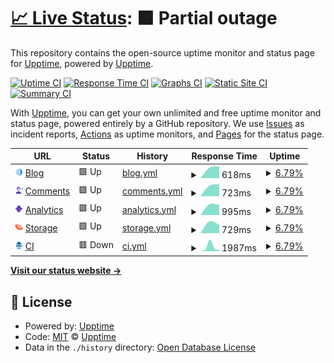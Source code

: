 # [📈 Live Status](https://status.anton.royletron.dev): <!--live status--> **🟧 Partial outage**

This repository contains the open-source uptime monitor and status page for [Upptime](https://upptime.js.org), powered by [Upptime](https://github.com/upptime/upptime).

[![Uptime CI](https://github.com/royletron/anton-uptime/workflows/Uptime%20CI/badge.svg)](https://github.com/royletron/anton-uptime/actions?query=workflow%3A%22Uptime+CI%22)
[![Response Time CI](https://github.com/royletron/anton-uptime/workflows/Response%20Time%20CI/badge.svg)](https://github.com/royletron/anton-uptime/actions?query=workflow%3A%22Response+Time+CI%22)
[![Graphs CI](https://github.com/royletron/anton-uptime/workflows/Graphs%20CI/badge.svg)](https://github.com/royletron/anton-uptime/actions?query=workflow%3A%22Graphs+CI%22)
[![Static Site CI](https://github.com/royletron/anton-uptime/workflows/Static%20Site%20CI/badge.svg)](https://github.com/royletron/anton-uptime/actions?query=workflow%3A%22Static+Site+CI%22)
[![Summary CI](https://github.com/royletron/anton-uptime/workflows/Summary%20CI/badge.svg)](https://github.com/royletron/anton-uptime/actions?query=workflow%3A%22Summary+CI%22)

With [Upptime](https://upptime.js.org), you can get your own unlimited and free uptime monitor and status page, powered entirely by a GitHub repository. We use [Issues](https://github.com/upptime/upptime/issues) as incident reports, [Actions](https://github.com/royletron/anton-uptime/actions) as uptime monitors, and [Pages](https://status.anton.royletron.dev) for the status page.

<!--start: status pages-->
<!-- This summary is generated by Upptime (https://github.com/upptime/upptime) -->
<!-- Do not edit this manually, your changes will be overwritten -->
<!-- prettier-ignore -->
| URL | Status | History | Response Time | Uptime |
| --- | ------ | ------- | ------------- | ------ |
| <img alt="" src="https://raw.githubusercontent.com/royletron/anton-uptime/master/assets/Moon.svg" height="13"> [Blog](https://blog.anton.royletron.dev) | 🟩 Up | [blog.yml](https://github.com/royletron/anton-uptime/commits/HEAD/history/blog.yml) | <details><summary><img alt="Response time graph" src="./graphs/blog/response-time-week.png" height="20"> 618ms</summary><br><a href="https://status.anton.royletron.dev/history/blog"><img alt="Response time 810" src="https://img.shields.io/endpoint?url=https%3A%2F%2Fraw.githubusercontent.com%2Froyletron%2Fanton-uptime%2FHEAD%2Fapi%2Fblog%2Fresponse-time.json"></a><br><a href="https://status.anton.royletron.dev/history/blog"><img alt="24-hour response time 618" src="https://img.shields.io/endpoint?url=https%3A%2F%2Fraw.githubusercontent.com%2Froyletron%2Fanton-uptime%2FHEAD%2Fapi%2Fblog%2Fresponse-time-day.json"></a><br><a href="https://status.anton.royletron.dev/history/blog"><img alt="7-day response time 618" src="https://img.shields.io/endpoint?url=https%3A%2F%2Fraw.githubusercontent.com%2Froyletron%2Fanton-uptime%2FHEAD%2Fapi%2Fblog%2Fresponse-time-week.json"></a><br><a href="https://status.anton.royletron.dev/history/blog"><img alt="30-day response time 618" src="https://img.shields.io/endpoint?url=https%3A%2F%2Fraw.githubusercontent.com%2Froyletron%2Fanton-uptime%2FHEAD%2Fapi%2Fblog%2Fresponse-time-month.json"></a><br><a href="https://status.anton.royletron.dev/history/blog"><img alt="1-year response time 810" src="https://img.shields.io/endpoint?url=https%3A%2F%2Fraw.githubusercontent.com%2Froyletron%2Fanton-uptime%2FHEAD%2Fapi%2Fblog%2Fresponse-time-year.json"></a></details> | <details><summary><a href="https://status.anton.royletron.dev/history/blog">6.79%</a></summary><a href="https://status.anton.royletron.dev/history/blog"><img alt="All-time uptime 51.19%" src="https://img.shields.io/endpoint?url=https%3A%2F%2Fraw.githubusercontent.com%2Froyletron%2Fanton-uptime%2FHEAD%2Fapi%2Fblog%2Fuptime.json"></a><br><a href="https://status.anton.royletron.dev/history/blog"><img alt="24-hour uptime 47.54%" src="https://img.shields.io/endpoint?url=https%3A%2F%2Fraw.githubusercontent.com%2Froyletron%2Fanton-uptime%2FHEAD%2Fapi%2Fblog%2Fuptime-day.json"></a><br><a href="https://status.anton.royletron.dev/history/blog"><img alt="7-day uptime 6.79%" src="https://img.shields.io/endpoint?url=https%3A%2F%2Fraw.githubusercontent.com%2Froyletron%2Fanton-uptime%2FHEAD%2Fapi%2Fblog%2Fuptime-week.json"></a><br><a href="https://status.anton.royletron.dev/history/blog"><img alt="30-day uptime 0.00%" src="https://img.shields.io/endpoint?url=https%3A%2F%2Fraw.githubusercontent.com%2Froyletron%2Fanton-uptime%2FHEAD%2Fapi%2Fblog%2Fuptime-month.json"></a><br><a href="https://status.anton.royletron.dev/history/blog"><img alt="1-year uptime 51.19%" src="https://img.shields.io/endpoint?url=https%3A%2F%2Fraw.githubusercontent.com%2Froyletron%2Fanton-uptime%2FHEAD%2Fapi%2Fblog%2Fuptime-year.json"></a></details>
| <img alt="" src="https://raw.githubusercontent.com/royletron/anton-uptime/master/assets/Night%20Portrait.svg" height="13"> [Comments](https://commento.anton.royletron.dev) | 🟩 Up | [comments.yml](https://github.com/royletron/anton-uptime/commits/HEAD/history/comments.yml) | <details><summary><img alt="Response time graph" src="./graphs/comments/response-time-week.png" height="20"> 723ms</summary><br><a href="https://status.anton.royletron.dev/history/comments"><img alt="Response time 852" src="https://img.shields.io/endpoint?url=https%3A%2F%2Fraw.githubusercontent.com%2Froyletron%2Fanton-uptime%2FHEAD%2Fapi%2Fcomments%2Fresponse-time.json"></a><br><a href="https://status.anton.royletron.dev/history/comments"><img alt="24-hour response time 723" src="https://img.shields.io/endpoint?url=https%3A%2F%2Fraw.githubusercontent.com%2Froyletron%2Fanton-uptime%2FHEAD%2Fapi%2Fcomments%2Fresponse-time-day.json"></a><br><a href="https://status.anton.royletron.dev/history/comments"><img alt="7-day response time 723" src="https://img.shields.io/endpoint?url=https%3A%2F%2Fraw.githubusercontent.com%2Froyletron%2Fanton-uptime%2FHEAD%2Fapi%2Fcomments%2Fresponse-time-week.json"></a><br><a href="https://status.anton.royletron.dev/history/comments"><img alt="30-day response time 723" src="https://img.shields.io/endpoint?url=https%3A%2F%2Fraw.githubusercontent.com%2Froyletron%2Fanton-uptime%2FHEAD%2Fapi%2Fcomments%2Fresponse-time-month.json"></a><br><a href="https://status.anton.royletron.dev/history/comments"><img alt="1-year response time 852" src="https://img.shields.io/endpoint?url=https%3A%2F%2Fraw.githubusercontent.com%2Froyletron%2Fanton-uptime%2FHEAD%2Fapi%2Fcomments%2Fresponse-time-year.json"></a></details> | <details><summary><a href="https://status.anton.royletron.dev/history/comments">6.79%</a></summary><a href="https://status.anton.royletron.dev/history/comments"><img alt="All-time uptime 49.34%" src="https://img.shields.io/endpoint?url=https%3A%2F%2Fraw.githubusercontent.com%2Froyletron%2Fanton-uptime%2FHEAD%2Fapi%2Fcomments%2Fuptime.json"></a><br><a href="https://status.anton.royletron.dev/history/comments"><img alt="24-hour uptime 47.54%" src="https://img.shields.io/endpoint?url=https%3A%2F%2Fraw.githubusercontent.com%2Froyletron%2Fanton-uptime%2FHEAD%2Fapi%2Fcomments%2Fuptime-day.json"></a><br><a href="https://status.anton.royletron.dev/history/comments"><img alt="7-day uptime 6.79%" src="https://img.shields.io/endpoint?url=https%3A%2F%2Fraw.githubusercontent.com%2Froyletron%2Fanton-uptime%2FHEAD%2Fapi%2Fcomments%2Fuptime-week.json"></a><br><a href="https://status.anton.royletron.dev/history/comments"><img alt="30-day uptime 0.00%" src="https://img.shields.io/endpoint?url=https%3A%2F%2Fraw.githubusercontent.com%2Froyletron%2Fanton-uptime%2FHEAD%2Fapi%2Fcomments%2Fuptime-month.json"></a><br><a href="https://status.anton.royletron.dev/history/comments"><img alt="1-year uptime 49.34%" src="https://img.shields.io/endpoint?url=https%3A%2F%2Fraw.githubusercontent.com%2Froyletron%2Fanton-uptime%2FHEAD%2Fapi%2Fcomments%2Fuptime-year.json"></a></details>
| <img alt="" src="https://raw.githubusercontent.com/royletron/anton-uptime/master/assets/Film%20Noir.svg" height="13"> [Analytics](https://shynet.anton.royletron.dev) | 🟩 Up | [analytics.yml](https://github.com/royletron/anton-uptime/commits/HEAD/history/analytics.yml) | <details><summary><img alt="Response time graph" src="./graphs/analytics/response-time-week.png" height="20"> 995ms</summary><br><a href="https://status.anton.royletron.dev/history/analytics"><img alt="Response time 1146" src="https://img.shields.io/endpoint?url=https%3A%2F%2Fraw.githubusercontent.com%2Froyletron%2Fanton-uptime%2FHEAD%2Fapi%2Fanalytics%2Fresponse-time.json"></a><br><a href="https://status.anton.royletron.dev/history/analytics"><img alt="24-hour response time 995" src="https://img.shields.io/endpoint?url=https%3A%2F%2Fraw.githubusercontent.com%2Froyletron%2Fanton-uptime%2FHEAD%2Fapi%2Fanalytics%2Fresponse-time-day.json"></a><br><a href="https://status.anton.royletron.dev/history/analytics"><img alt="7-day response time 995" src="https://img.shields.io/endpoint?url=https%3A%2F%2Fraw.githubusercontent.com%2Froyletron%2Fanton-uptime%2FHEAD%2Fapi%2Fanalytics%2Fresponse-time-week.json"></a><br><a href="https://status.anton.royletron.dev/history/analytics"><img alt="30-day response time 995" src="https://img.shields.io/endpoint?url=https%3A%2F%2Fraw.githubusercontent.com%2Froyletron%2Fanton-uptime%2FHEAD%2Fapi%2Fanalytics%2Fresponse-time-month.json"></a><br><a href="https://status.anton.royletron.dev/history/analytics"><img alt="1-year response time 1146" src="https://img.shields.io/endpoint?url=https%3A%2F%2Fraw.githubusercontent.com%2Froyletron%2Fanton-uptime%2FHEAD%2Fapi%2Fanalytics%2Fresponse-time-year.json"></a></details> | <details><summary><a href="https://status.anton.royletron.dev/history/analytics">6.79%</a></summary><a href="https://status.anton.royletron.dev/history/analytics"><img alt="All-time uptime 50.45%" src="https://img.shields.io/endpoint?url=https%3A%2F%2Fraw.githubusercontent.com%2Froyletron%2Fanton-uptime%2FHEAD%2Fapi%2Fanalytics%2Fuptime.json"></a><br><a href="https://status.anton.royletron.dev/history/analytics"><img alt="24-hour uptime 47.54%" src="https://img.shields.io/endpoint?url=https%3A%2F%2Fraw.githubusercontent.com%2Froyletron%2Fanton-uptime%2FHEAD%2Fapi%2Fanalytics%2Fuptime-day.json"></a><br><a href="https://status.anton.royletron.dev/history/analytics"><img alt="7-day uptime 6.79%" src="https://img.shields.io/endpoint?url=https%3A%2F%2Fraw.githubusercontent.com%2Froyletron%2Fanton-uptime%2FHEAD%2Fapi%2Fanalytics%2Fuptime-week.json"></a><br><a href="https://status.anton.royletron.dev/history/analytics"><img alt="30-day uptime 0.00%" src="https://img.shields.io/endpoint?url=https%3A%2F%2Fraw.githubusercontent.com%2Froyletron%2Fanton-uptime%2FHEAD%2Fapi%2Fanalytics%2Fuptime-month.json"></a><br><a href="https://status.anton.royletron.dev/history/analytics"><img alt="1-year uptime 50.45%" src="https://img.shields.io/endpoint?url=https%3A%2F%2Fraw.githubusercontent.com%2Froyletron%2Fanton-uptime%2FHEAD%2Fapi%2Fanalytics%2Fuptime-year.json"></a></details>
| <img alt="" src="https://raw.githubusercontent.com/royletron/anton-uptime/master/assets/Planet.svg" height="13"> [Storage](https://mess-3.anton.royletron.dev/minio/health/live) | 🟩 Up | [storage.yml](https://github.com/royletron/anton-uptime/commits/HEAD/history/storage.yml) | <details><summary><img alt="Response time graph" src="./graphs/storage/response-time-week.png" height="20"> 729ms</summary><br><a href="https://status.anton.royletron.dev/history/storage"><img alt="Response time 819" src="https://img.shields.io/endpoint?url=https%3A%2F%2Fraw.githubusercontent.com%2Froyletron%2Fanton-uptime%2FHEAD%2Fapi%2Fstorage%2Fresponse-time.json"></a><br><a href="https://status.anton.royletron.dev/history/storage"><img alt="24-hour response time 729" src="https://img.shields.io/endpoint?url=https%3A%2F%2Fraw.githubusercontent.com%2Froyletron%2Fanton-uptime%2FHEAD%2Fapi%2Fstorage%2Fresponse-time-day.json"></a><br><a href="https://status.anton.royletron.dev/history/storage"><img alt="7-day response time 729" src="https://img.shields.io/endpoint?url=https%3A%2F%2Fraw.githubusercontent.com%2Froyletron%2Fanton-uptime%2FHEAD%2Fapi%2Fstorage%2Fresponse-time-week.json"></a><br><a href="https://status.anton.royletron.dev/history/storage"><img alt="30-day response time 729" src="https://img.shields.io/endpoint?url=https%3A%2F%2Fraw.githubusercontent.com%2Froyletron%2Fanton-uptime%2FHEAD%2Fapi%2Fstorage%2Fresponse-time-month.json"></a><br><a href="https://status.anton.royletron.dev/history/storage"><img alt="1-year response time 819" src="https://img.shields.io/endpoint?url=https%3A%2F%2Fraw.githubusercontent.com%2Froyletron%2Fanton-uptime%2FHEAD%2Fapi%2Fstorage%2Fresponse-time-year.json"></a></details> | <details><summary><a href="https://status.anton.royletron.dev/history/storage">6.79%</a></summary><a href="https://status.anton.royletron.dev/history/storage"><img alt="All-time uptime 51.20%" src="https://img.shields.io/endpoint?url=https%3A%2F%2Fraw.githubusercontent.com%2Froyletron%2Fanton-uptime%2FHEAD%2Fapi%2Fstorage%2Fuptime.json"></a><br><a href="https://status.anton.royletron.dev/history/storage"><img alt="24-hour uptime 47.54%" src="https://img.shields.io/endpoint?url=https%3A%2F%2Fraw.githubusercontent.com%2Froyletron%2Fanton-uptime%2FHEAD%2Fapi%2Fstorage%2Fuptime-day.json"></a><br><a href="https://status.anton.royletron.dev/history/storage"><img alt="7-day uptime 6.79%" src="https://img.shields.io/endpoint?url=https%3A%2F%2Fraw.githubusercontent.com%2Froyletron%2Fanton-uptime%2FHEAD%2Fapi%2Fstorage%2Fuptime-week.json"></a><br><a href="https://status.anton.royletron.dev/history/storage"><img alt="30-day uptime 0.00%" src="https://img.shields.io/endpoint?url=https%3A%2F%2Fraw.githubusercontent.com%2Froyletron%2Fanton-uptime%2FHEAD%2Fapi%2Fstorage%2Fuptime-month.json"></a><br><a href="https://status.anton.royletron.dev/history/storage"><img alt="1-year uptime 51.20%" src="https://img.shields.io/endpoint?url=https%3A%2F%2Fraw.githubusercontent.com%2Froyletron%2Fanton-uptime%2FHEAD%2Fapi%2Fstorage%2Fuptime-year.json"></a></details>
| <img alt="" src="https://raw.githubusercontent.com/royletron/anton-uptime/master/assets/Astronaut.svg" height="13"> [CI](https://ci.anton.royletron.dev/healthz) | 🟥 Down | [ci.yml](https://github.com/royletron/anton-uptime/commits/HEAD/history/ci.yml) | <details><summary><img alt="Response time graph" src="./graphs/ci/response-time-week.png" height="20"> 1987ms</summary><br><a href="https://status.anton.royletron.dev/history/ci"><img alt="Response time 819" src="https://img.shields.io/endpoint?url=https%3A%2F%2Fraw.githubusercontent.com%2Froyletron%2Fanton-uptime%2FHEAD%2Fapi%2Fci%2Fresponse-time.json"></a><br><a href="https://status.anton.royletron.dev/history/ci"><img alt="24-hour response time 1987" src="https://img.shields.io/endpoint?url=https%3A%2F%2Fraw.githubusercontent.com%2Froyletron%2Fanton-uptime%2FHEAD%2Fapi%2Fci%2Fresponse-time-day.json"></a><br><a href="https://status.anton.royletron.dev/history/ci"><img alt="7-day response time 1987" src="https://img.shields.io/endpoint?url=https%3A%2F%2Fraw.githubusercontent.com%2Froyletron%2Fanton-uptime%2FHEAD%2Fapi%2Fci%2Fresponse-time-week.json"></a><br><a href="https://status.anton.royletron.dev/history/ci"><img alt="30-day response time 1987" src="https://img.shields.io/endpoint?url=https%3A%2F%2Fraw.githubusercontent.com%2Froyletron%2Fanton-uptime%2FHEAD%2Fapi%2Fci%2Fresponse-time-month.json"></a><br><a href="https://status.anton.royletron.dev/history/ci"><img alt="1-year response time 819" src="https://img.shields.io/endpoint?url=https%3A%2F%2Fraw.githubusercontent.com%2Froyletron%2Fanton-uptime%2FHEAD%2Fapi%2Fci%2Fresponse-time-year.json"></a></details> | <details><summary><a href="https://status.anton.royletron.dev/history/ci">6.79%</a></summary><a href="https://status.anton.royletron.dev/history/ci"><img alt="All-time uptime 41.98%" src="https://img.shields.io/endpoint?url=https%3A%2F%2Fraw.githubusercontent.com%2Froyletron%2Fanton-uptime%2FHEAD%2Fapi%2Fci%2Fuptime.json"></a><br><a href="https://status.anton.royletron.dev/history/ci"><img alt="24-hour uptime 47.52%" src="https://img.shields.io/endpoint?url=https%3A%2F%2Fraw.githubusercontent.com%2Froyletron%2Fanton-uptime%2FHEAD%2Fapi%2Fci%2Fuptime-day.json"></a><br><a href="https://status.anton.royletron.dev/history/ci"><img alt="7-day uptime 6.79%" src="https://img.shields.io/endpoint?url=https%3A%2F%2Fraw.githubusercontent.com%2Froyletron%2Fanton-uptime%2FHEAD%2Fapi%2Fci%2Fuptime-week.json"></a><br><a href="https://status.anton.royletron.dev/history/ci"><img alt="30-day uptime 0.00%" src="https://img.shields.io/endpoint?url=https%3A%2F%2Fraw.githubusercontent.com%2Froyletron%2Fanton-uptime%2FHEAD%2Fapi%2Fci%2Fuptime-month.json"></a><br><a href="https://status.anton.royletron.dev/history/ci"><img alt="1-year uptime 41.98%" src="https://img.shields.io/endpoint?url=https%3A%2F%2Fraw.githubusercontent.com%2Froyletron%2Fanton-uptime%2FHEAD%2Fapi%2Fci%2Fuptime-year.json"></a></details>

<!--end: status pages-->

[**Visit our status website →**](https://status.anton.royletron.dev)

## 📄 License

- Powered by: [Upptime](https://github.com/upptime/upptime)
- Code: [MIT](./LICENSE) © [Upptime](https://upptime.js.org)
- Data in the `./history` directory: [Open Database License](https://opendatacommons.org/licenses/odbl/1-0/)
